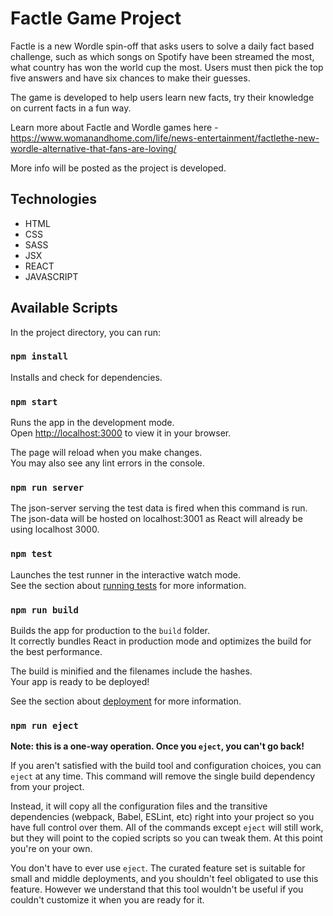 # Factle Game Project

Factle is a new Wordle spin-off that asks users to solve a daily fact based challenge, such as which songs on Spotify have been streamed the most, what country has won the world cup the most. Users must then pick the top five answers and have six chances to make their guesses.

The game is developed to help users learn new facts, try their knowledge on current facts in a fun way.

Learn more about Factle and Wordle games here - https://www.womanandhome.com/life/news-entertainment/factlethe-new-wordle-alternative-that-fans-are-loving/

More info will be posted as the project is developed.

## Technologies

- HTML
- CSS
- SASS
- JSX
- REACT
- JAVASCRIPT

## Available Scripts

In the project directory, you can run:

### `npm install`

Installs and check for dependencies.

### `npm start`

Runs the app in the development mode.\
Open [http://localhost:3000](http://localhost:3000) to view it in your browser.

The page will reload when you make changes.\
You may also see any lint errors in the console.

### `npm run server`

The json-server serving the test data is fired when this command is run. The json-data will be hosted on localhost:3001 as React will already be using localhost 3000.

### `npm test`

Launches the test runner in the interactive watch mode.\
See the section about [running tests](https://facebook.github.io/create-react-app/docs/running-tests) for more information.

### `npm run build`

Builds the app for production to the `build` folder.\
It correctly bundles React in production mode and optimizes the build for the best performance.

The build is minified and the filenames include the hashes.\
Your app is ready to be deployed!

See the section about [deployment](https://facebook.github.io/create-react-app/docs/deployment) for more information.

### `npm run eject`

**Note: this is a one-way operation. Once you `eject`, you can't go back!**

If you aren't satisfied with the build tool and configuration choices, you can `eject` at any time. This command will remove the single build dependency from your project.

Instead, it will copy all the configuration files and the transitive dependencies (webpack, Babel, ESLint, etc) right into your project so you have full control over them. All of the commands except `eject` will still work, but they will point to the copied scripts so you can tweak them. At this point you're on your own.

You don't have to ever use `eject`. The curated feature set is suitable for small and middle deployments, and you shouldn't feel obligated to use this feature. However we understand that this tool wouldn't be useful if you couldn't customize it when you are ready for it.
